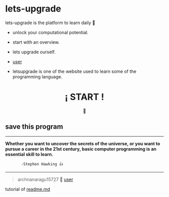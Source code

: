 # lets-upgrade
lets-upgrade is the platform to learn daily :book:
- unlock your computational potential.
* start with an overview.
* lets upgrade ourself.
* [user](https://letsupgrade.in/user/archanaragu15727)
  
* letsupgrade is one of the website used to learn some of the programming language.

<div align="center">
	<h1>¡ START !</h1>
	<p>📖</p>


</div>

## save this program
---


 **Whether you want to uncover the secrets of the universe, or you want to pursue a career in the 21st century, basic computer programming is an essential skill to learn.**
 
           -Stephen Hawking 👍
  ---

  
> archnanaragu15727 🥀 [user](https://letsupgrade.in/user/archanaragu15727)
 
  tutorial of [readme.md](https://github.com/Archana-Ragu/basic-read-md)
